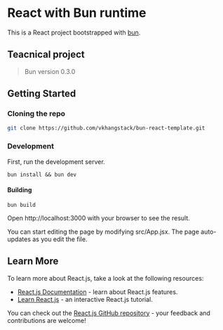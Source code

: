 # React with Bun runtime

This is a React project bootstrapped with [bun](https://bun.sh/).

## Teacnical project

> Bun version 0.3.0

## Getting Started

### Cloning the repo

```sh
git clone https://github.com/vkhangstack/bun-react-template.git
```

### Development

First, run the development server.

```
bun install && bun dev
```

#### Building

```
bun build
```

Open http://localhost:3000 with your browser to see the result.

You can start editing the page by modifying src/App.jsx. The page auto-updates as you edit the file.

## Learn More

To learn more about React.js, take a look at the following resources:

- [React.js Documentation](https://reactjs.org/docs/getting-started.html) - learn about React.js features.
- [Learn React.js](https://reactjs.org/tutorial/tutorial.html) - an interactive React.js tutorial.

You can check out the [React.js GitHub repository](https://github.com/facebook/react) - your feedback and contributions are welcome!
